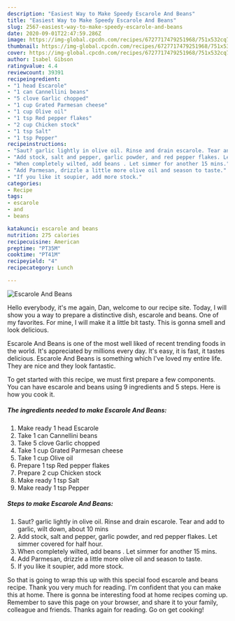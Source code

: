 ```yaml
---
description: "Easiest Way to Make Speedy Escarole And Beans"
title: "Easiest Way to Make Speedy Escarole And Beans"
slug: 2567-easiest-way-to-make-speedy-escarole-and-beans
date: 2020-09-01T22:47:59.286Z
image: https://img-global.cpcdn.com/recipes/6727717479251968/751x532cq70/escarole-and-beans-recipe-main-photo.jpg
thumbnail: https://img-global.cpcdn.com/recipes/6727717479251968/751x532cq70/escarole-and-beans-recipe-main-photo.jpg
cover: https://img-global.cpcdn.com/recipes/6727717479251968/751x532cq70/escarole-and-beans-recipe-main-photo.jpg
author: Isabel Gibson
ratingvalue: 4.4
reviewcount: 39391
recipeingredient:
- "1 head Escarole"
- "1 can Cannellini beans"
- "5 clove Garlic chopped"
- "1 cup Grated Parmesan cheese"
- "1 cup Olive oil"
- "1 tsp Red pepper flakes"
- "2 cup Chicken stock"
- "1 tsp Salt"
- "1 tsp Pepper"
recipeinstructions:
- "Saut? garlic lightly in olive oil. Rinse and drain escarole. Tear and add to garlic, wilt down, about 10 mins"
- "Add stock, salt and pepper, garlic powder, and red pepper flakes. Let simmer covered for half hour."
- "When completely wilted, add beans . Let simmer for another 15 mins."
- "Add Parmesan, drizzle a little more olive oil and season to taste."
- "If you like it soupier, add more stock."
categories:
- Recipe
tags:
- escarole
- and
- beans

katakunci: escarole and beans 
nutrition: 275 calories
recipecuisine: American
preptime: "PT35M"
cooktime: "PT41M"
recipeyield: "4"
recipecategory: Lunch

---
```



![Escarole And Beans](https://img-global.cpcdn.com/recipes/6727717479251968/751x532cq70/escarole-and-beans-recipe-main-photo.jpg)

Hello everybody, it's me again, Dan, welcome to our recipe site. Today, I will show you a way to prepare a distinctive dish, escarole and beans. One of my favorites. For mine, I will make it a little bit tasty. This is gonna smell and look delicious.

Escarole And Beans is one of the most well liked of recent trending foods in the world. It's appreciated by millions every day. It's easy, it is fast, it tastes delicious. Escarole And Beans is something which I've loved my entire life. They are nice and they look fantastic.




To get started with this recipe, we must first prepare a few components. You can have escarole and beans using 9 ingredients and 5 steps. Here is how you cook it.

<!--inarticleads1-->

##### The ingredients needed to make Escarole And Beans:

1. Make ready 1 head Escarole
1. Take 1 can Cannellini beans
1. Take 5 clove Garlic chopped
1. Take 1 cup Grated Parmesan cheese
1. Take 1 cup Olive oil
1. Prepare 1 tsp Red pepper flakes
1. Prepare 2 cup Chicken stock
1. Make ready 1 tsp Salt
1. Make ready 1 tsp Pepper




<!--inarticleads2-->

##### Steps to make Escarole And Beans:

1. Saut? garlic lightly in olive oil. Rinse and drain escarole. Tear and add to garlic, wilt down, about 10 mins
1. Add stock, salt and pepper, garlic powder, and red pepper flakes. Let simmer covered for half hour.
1. When completely wilted, add beans . Let simmer for another 15 mins.
1. Add Parmesan, drizzle a little more olive oil and season to taste.
1. If you like it soupier, add more stock.




So that is going to wrap this up with this special food escarole and beans recipe. Thank you very much for reading. I'm confident that you can make this at home. There is gonna be interesting food at home recipes coming up. Remember to save this page on your browser, and share it to your family, colleague and friends. Thanks again for reading. Go on get cooking!

